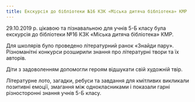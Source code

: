 ```yaml
---
title: Екскурсія до бібліотеки №16 КЗК «Міська дитяча бібліотека» КМР
---
```


29.10.2019 р. цікавою та пізнавальною для учнів 5-Б класу була екскурсія до бібліотеки №16 КЗК «Міська дитяча бібліотека» КМР.

Для школярів було проведено літературний ранок «Знайди пару». Різноманітні конкурси розширили знання про літературні твори та їх авторів.

Діти з задоволенням допомогли героям відшукати свій художній твір.

Літературне лото, загадки, ребуси та завдання для кмітливих викликали позитивні емоції, змагання між однокласниками і показали гарні різносторонні знання учнів 5-Б класу.

<slideshow />
